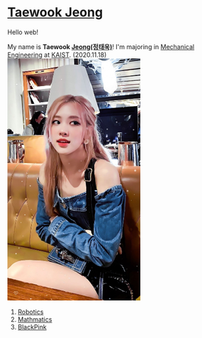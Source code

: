 <!doctype html>
<html>
<head>
  <title>Taewook Jeong's Page</title>
  <meta charset="utf-8">
</head>
<body>
	<h1><a href="main.html">Taewook Jeong</a></h1>
  <p>Hello web!</p>
  <p>My name is <strong>Taewook <u>Jeong(정태욱)</u></strong>! I'm majoring in <u>Mechanical Engineering</u> at <a href="https://www.kaist.ac.kr/" target="_blank" title="https://www.kaist.ac.kr/">KAIST</a>. (2020.11.18)<br><img src="Rose_BlackPink.jpg" width="300"></p>
  <ol>
	  <li><a href="1.html">Robotics</a></li>
	  <li><a href="2.html">Mathmatics</a></li>
	  <li><a href="3.html">BlackPink</a></li>
  </ol>
</body>
</html>
